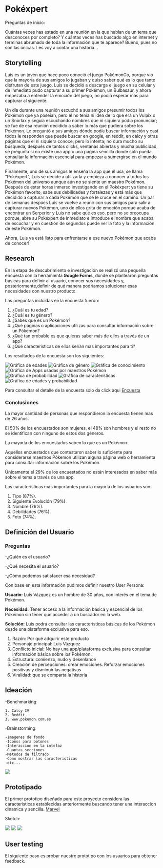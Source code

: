 # Pokéxpert

Preguntas de inicio:

Cuántas veces has estado en una reunión en la que hablan de un tema que desconoces por completo?
Y cuántas veces has buscado algo en internet y terminas abrumado de toda la información que te aparece?
Bueno, pues no son las únicas. Les voy a contar una historia...

## Storytelling

Luis es un joven que hace poco conoció el juego PokémonGo, porque vio que la  mayoría de sus amigos lo jugaban y quiso saber qué es lo que tanto disfrutan de este juego. Luis se decidió a descarga el juego en su celular y de inmediato pudo capturar a su primer Pokémon, un Bulbasaur, y ahora empezaba a entender la emoción del juego, no podía esperar más para capturar al siguiente.

 Un día durante una reunión escuchó a sus amigos presumir todos los Pokémon que ya poseían, pero el no tenía ni idea de lo que era un Vulpix o un Snorlax y seguía escuchando nombres que ni siquiera podía pronunciar; se fue de esa reunión decidido a saber lo más que pudiera sobre los Pokémon. Le preguntó a sus amigos dónde podía buscar información y casi todos le  responden que puede buscar en google, en reddit, en calcy y otras páginas que el ni siquiera conoce, pero lo intenta; no dura mucho su búsqueda, después de tantos clicks, ventanas abiertas y mucha publicidad, se pregunta si no existe una app o una página sencilla donde sólo pueda consultar la información escencial para empezar a sumergirse en el mundo Pokémon.

  Finalmente, uno de sus amigos le enseña la app que él usa, se llama "Pokéxpert", Luis se decide a utilizarla y empieza a conocer a todos los Pokémon del universo aunque aún no se siente un maestro Pokémon. Después de estar horas inmerso investigando en el Pokéxpert ya tiene su Pokémon favorito, sabe sus debilidades y fortalezas y está más que decidido a capturar a cada Pokémon que se le cruce en el camino. Un par de semanas despúes Luis se vuelve a reunir con sus amigos para salir a capturar nuevos Pokémon, uno de ellos grita de emoción porque acaba de encontrar un Serperior y Luis no sabe qué es eso, pero no se preocupa porque, abre su Pokéxpert de inmediato e introduce el nombre que acaba de escuchar y en cuestión de segundos puede ver la foto y la información de este Pokémon.
  
   Ahora, Luis ya está listo para enfrentarse a ese nuevo Pokémon que acaba de conocer!

## Research

En la etapa de descubrimiento e investigación se realizó una pequeña encuesta con la herramienta **Google Forms**, donde se plantearon preguntas básicas para definir al usuario, conocer sus necesidades y, posteriormente,definir de qué manera podríamos solucionar esas necesidades con nuestro producto.

Las preguntas incluidas en la encuesta fueron:

1. ¿Cuál es tu edad?
2. ¿Cuál es tu género?
3. ¿Sabes qué es un Pokémon?
4. ¿Qué páginas o aplicaciones utilizas para consultar información sobre un Pókemon?
5. ¿Qué tan probable es que quieras saber más de ellos a través de un app?
6. ¿Qué características de ellos serían mas importantes para ti?

Los resultados de la encuesta son los siguientes:

![Gráfica de edades](src/Imagenes/Edad.png)
![Gráfica de género](src/Imagenes/Genero.png)
![Gráfica de conocimiento](src/Imagenes/Pokemon.png)
![Gráfica de Apps usadas por maestros Pokémon](src/Imagenes/apps-maestros.png)
![Gráfica de probabilidad](src/Imagenes/App.png)
![Gráfica de características](src/Imagenes/Caracteristicas.png)
![Gráfica de edades y probabilidad](src/Imagenes/Edad-app.png)

Para consultar el detalle de la encuesta solo da click aqui [Encuesta](https://docs.google.com/forms/d/1tJGnAgtlCqnqvrWzWuQZs6nvSESzQ6HWGSOJAOwO7CY/edit#responses)

### Conclusiones

La mayor cantidad de personas que respondieron la encuesta tienen mas de 26 años.

El 50% de los encuestados son mujeres, el 48% son hombres y el resto no se identifican con ninguno de estos dos géneros.

La mayoría de los encuestados saben lo que es un Pokémon.

Aquellos encuestados que contestaron saber lo suficiente para considerarse maestros Pókemon utilizan alguna página web o herramienta para consultar información sobre los Pokémon.

Únicamente el 29% de los encuestados no están interesados en saber más sobre el tema a través de una app.

Las características más importantes para la mayoría de los usuarios son:

1. Tipo (87%).
2. Siguiente Evolución (79%).
3. Nombre (76%).
4. Debilidades (76%).
5. Foto (74%).

## Definición del Usuario

### Preguntas

-¿Quién es el usuario?

-¿Qué necesita el usuario?

-¿Cómo podemos satisfacer esa necesidad?


Con base en esta información pudimos definir nuestro User Persona:

**Usuario:** Luis Vázquez es un hombre de 30 años,  con interés en el tema de Pokémon.

**Necesidad:** Tener acceso a la información básica y escencial de los Pókemon sin tener que acceder a un buscador en la web.

**Solución:** Luis podrá consultar las características básicas de los Pokémon desde una plataforma exclusiva para eso.

1. Razón: Por qué adquirir este producto
2. Personaje principal: Luis Vázquez
3. Conflicto inicial: No hay una app/plataforma exclusiva para consultar información básica sobre los Pokémon.
4. Estructura: comienzo, nudo y desenlance
5. Creación de percepciones: crear emociones. Reforzar emociones positivas y disminuir las negativas
6. Viralidad: que se comparta la historia

## Ideación

-Benchmarking:

    1. Calcy IV
    2. Reddit
    3. www.pokemon.com.es

-Brainstorming:

    -Imagenes de fondo 
    -Iconos para botones
    -Interaccion en la intefaz
    -Cuantas secciones
    -Metodos de filtrado
    -Como mostrar las caracteristicas
    -etc...

<img src= "src/Imagenes/pantalla-base.gif">

## Prototipado

El primer prototipo diseñado para este proyecto considera las caracteristicas establecidas anteriormente buscando tener una interaccion dinamica y sencilla.
[Marvel](https://marvelapp.com/54bga3j)

Sketch:

<img src= "src/Imagenes/Pantalla-buscar.jpg">
<img src= "src/Imagenes/buscar-por-nombre.jpg">
<img src= "src/Imagenes/Pantalla-ayuda.jpg">

## User testing

El siguiente paso es probar nuestro prototipo con los usuarios para obtener feedback.
